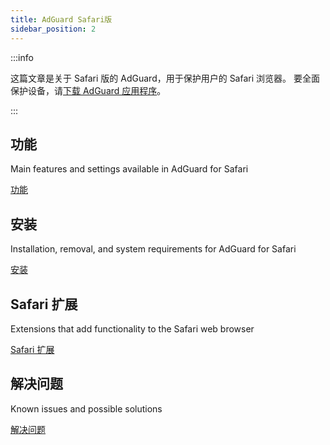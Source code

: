 ```yaml
---
title: AdGuard Safari版
sidebar_position: 2
---
```


:::info

这篇文章是关于 Safari 版的 AdGuard，用于保护用户的 Safari 浏览器。 要全面保护设备，请[下载 AdGuard 应用程序](https://agrd.io/download-kb-adblock)。

:::

## 功能

Main features and settings available in AdGuard for Safari

[功能](/adguard-for-safari/features/features.md)

## 安装

Installation, removal, and system requirements for AdGuard for Safari

[安装](/adguard-for-safari/installation.md)

## Safari 扩展

Extensions that add functionality to the Safari web browser

[Safari 扩展](/adguard-for-safari/extensions.md)

## 解决问题

Known issues and possible solutions

[解决问题](/adguard-for-safari/solving-problems/solving-problems.md)
